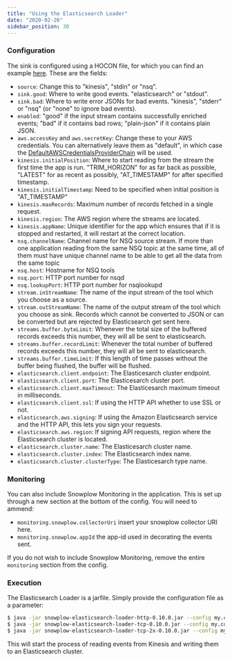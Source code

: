 ```yaml
---
title: "Using the Elasticsearch Loader"
date: "2020-02-26"
sidebar_position: 30
---
```


### Configuration

The sink is configured using a HOCON file, for which you can find an example [here](https://raw.githubusercontent.com/snowplow/snowplow-elasticsearch-loader/master/examples/config.hocon.sample). These are the fields:

- `source`: Change this to "kinesis", "stdin" or "nsq".
- `sink.good`: Where to write good events. "elasticsearch" or "stdout".
- `sink.bad`: Where to write error JSONs for bad events. "kinesis", "stderr" or "nsq" (or "none" to ignore bad events).
- `enabled`: "good" if the input stream contains successfully enriched events; "bad" if it contains bad rows; "plain-json" if it contains plain JSON.
- `aws.accessKey` and `aws.secretKey`: Change these to your AWS credentials. You can alternatively leave them as "default", in which case the [DefaultAWSCredentialsProviderChain](http://docs.aws.amazon.com/AWSJavaSDK/latest/javadoc/com/amazonaws/auth/DefaultAWSCredentialsProviderChain.html) will be used.
- `kinesis.initialPosition`: Where to start reading from the stream the first time the app is run. "TRIM_HORIZON" for as far back as possible, "LATEST" for as recent as possibly, "AT_TIMESTAMP" for after specified timestamp.
- `kinesis.initialTimestamp`: Need to be specified when initial position is "AT_TIMESTAMP"
- `kinesis.maxRecords`: Maximum number of records fetched in a single request.
- `kinesis.region`: The AWS region where the streams are located.
- `kinesis.appName`: Unique identifier for the app which ensures that if it is stopped and restarted, it will restart at the correct location.
- `nsq.channelName`: Channel name for NSQ source stream. If more than one application reading from the same NSQ topic at the same time, all of them must have unique channel name to be able to get all the data from the same topic
- `nsq.host`: Hostname for NSQ tools
- `nsq.port`: HTTP port number for nsqd
- `nsq.lookupPort`: HTTP port number for nsqlookupd
- `stream.inStreamName`: The name of the input stream of the tool which you choose as a source.
- `stream.outStreamName`: The name of the output stream of the tool which you choose as sink. Records which cannot be converted to JSON or can be converted but are rejected by Elasticsearch get sent here.
- `streams.buffer.byteLimit`: Whenever the total size of the buffered records exceeds this number, they will all be sent to elasticsearch.
- `streams.buffer.recordLimit`: Whenever the total number of buffered records exceeds this number, they will all be sent to elasticsearch.
- `streams.buffer.timeLimit`: If this length of time passes without the buffer being flushed, the buffer will be flushed.
- `elasticsearch.client.endpoint`: The Elasticesarch cluster endpoint.
- `elasticsearch.client.port`: The Elasticesarch cluster port.
- `elasticsearch.client.maxTimeout`: The Elasticesarch maximum timeout in milliseconds.
- `elasticsearch.client.ssl`: If using the HTTP API whether to use SSL or not.
- `elasticsearch.aws.signing`: If using the Amazon Elasticsearch service and the HTTP API, this lets you sign your requests.
- `elasticsearch.aws.region`: If signing API requests, region where the Elasticsearch cluster is located.
- `elasticsearch.cluster.name`: The Elasticesarch cluster name.
- `elasticsearch.cluster.index`: The Elasticsearch index name.
- `elasticsearch.cluster.clusterType`: The Elasticesarch type name.

### [](https://github.com/snowplow/snowplow/wiki/elasticsearch-loader-setup#monitoring)

### Monitoring

You can also include Snowplow Monitoring in the application. This is set up through a new section at the bottom of the config. You will need to ammend:

- `monitoring.snowplow.collectorUri` insert your snowplow collector URI here.
- `monitoring.snowplow.appId` the app-id used in decorating the events sent.

If you do not wish to include Snowplow Monitoring, remove the entire `monitoring` section from the config.

### [](https://github.com/snowplow/snowplow/wiki/elasticsearch-loader-setup#execution)

### Execution

The Elasticsearch Loader is a jarfile. Simply provide the configuration file as a parameter:

```bash
$ java -jar snowplow-elasticsearch-loader-http-0.10.0.jar --config my.conf # if using the HTTP API
$ java -jar snowplow-elasticsearch-loader-tcp-0.10.0.jar --config my.conf # if using the transport API with a 5.x cluster
$ java -jar snowplow-elasticsearch-loader-tcp-2x-0.10.0.jar --config my.conf # if using the transport API with a 2.x cluster
```

This will start the process of reading events from Kinesis and writing them to an Elasticsearch cluster.
